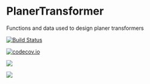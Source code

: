 # PlanerTransformer

Functions and data used to design planer transformers

[![Build Status](https://travis-ci.org/cstook/PlanerTransformer.jl.svg?branch=master)](https://travis-ci.org/cstook/PlanerTransformer.jl)

[![codecov.io](http://codecov.io/github/cstook/PlanerTransformer.jl/coverage.svg?branch=master)](http://codecov.io/github/cstook/PlanerTransformer.jl?branch=master)

[![](https://img.shields.io/badge/docs-stable-blue.svg)](https://cstook.github.io/PlanerTransformer.jl/stable)

[![](https://img.shields.io/badge/docs-latest-blue.svg)](https://cstook.github.io/PlanerTransformer.jl/latest)
